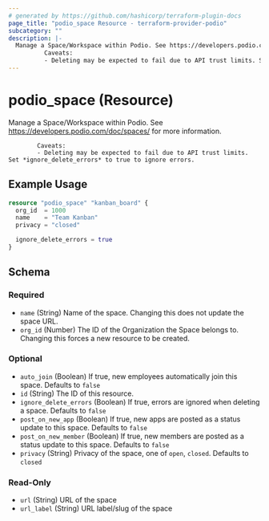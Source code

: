 ```yaml
---
# generated by https://github.com/hashicorp/terraform-plugin-docs
page_title: "podio_space Resource - terraform-provider-podio"
subcategory: ""
description: |-
  Manage a Space/Workspace within Podio. See https://developers.podio.com/doc/spaces/ for more information.
          Caveats:
          - Deleting may be expected to fail due to API trust limits. Set *ignore_delete_errors* to true to ignore errors.
---
```


# podio_space (Resource)

Manage a Space/Workspace within Podio. See https://developers.podio.com/doc/spaces/ for more information.
		
			Caveats:
			- Deleting may be expected to fail due to API trust limits. Set *ignore_delete_errors* to true to ignore errors.

## Example Usage

```terraform
resource "podio_space" "kanban_board" {
  org_id  = 1000
  name    = "Team Kanban"
  privacy = "closed"

  ignore_delete_errors = true
}
```

<!-- schema generated by tfplugindocs -->
## Schema

### Required

- `name` (String) Name of the space. Changing this does not update the space URL.
- `org_id` (Number) The ID of the Organization the Space belongs to. Changing this forces a new resource to be created.

### Optional

- `auto_join` (Boolean) If true, new employees automatically join this space. Defaults to `false`
- `id` (String) The ID of this resource.
- `ignore_delete_errors` (Boolean) If true, errors are ignored when deleting a space. Defaults to `false`
- `post_on_new_app` (Boolean) If true, new apps are posted as a status update to this space. Defaults to `false`
- `post_on_new_member` (Boolean) If true, new members are posted as a status update to this space. Defaults to `false`
- `privacy` (String) Privacy of the space, one of `open`, `closed`. Defaults to `closed`

### Read-Only

- `url` (String) URL of the space
- `url_label` (String) URL label/slug of the space


